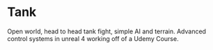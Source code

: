 # Tank
Open world, head to head tank fight, simple AI and terrain.  Advanced control systems in unreal 4
working off of a Udemy Course.
